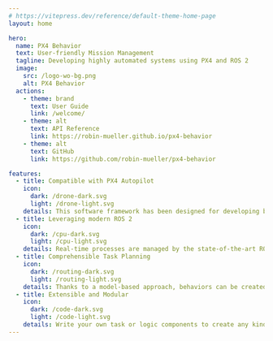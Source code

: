 ```yaml
---
# https://vitepress.dev/reference/default-theme-home-page
layout: home

hero:
  name: PX4 Behavior
  text: User-friendly Mission Management
  tagline: Developing highly automated systems using PX4 and ROS 2
  image:
    src: /logo-wo-bg.png
    alt: PX4 Behavior
  actions:
    - theme: brand
      text: User Guide
      link: /welcome/
    - theme: alt
      text: API Reference
      link: https://robin-mueller.github.io/px4-behavior
    - theme: alt
      text: GitHub
      link: https://github.com/robin-mueller/px4-behavior

features:
  - title: Compatible with PX4 Autopilot
    icon: 
      dark: /drone-dark.svg
      light: /drone-light.svg
    details: This software framework has been designed for developing behaviors for unmanned systems running PX4
  - title: Leveraging modern ROS 2
    icon: 
      dark: /cpu-dark.svg
      light: /cpu-light.svg
    details: Real-time processes are managed by the state-of-the-art ROS 2 middleware
  - title: Comprehensible Task Planning
    icon: 
      dark: /routing-dark.svg
      light: /routing-light.svg
    details: Thanks to a model-based approach, behaviors can be created by visually arraning tasks 
  - title: Extensible and Modular
    icon: 
      dark: /code-dark.svg
      light: /code-light.svg
    details: Write your own task or logic components to create any kind of behavior you'd like
---
```



